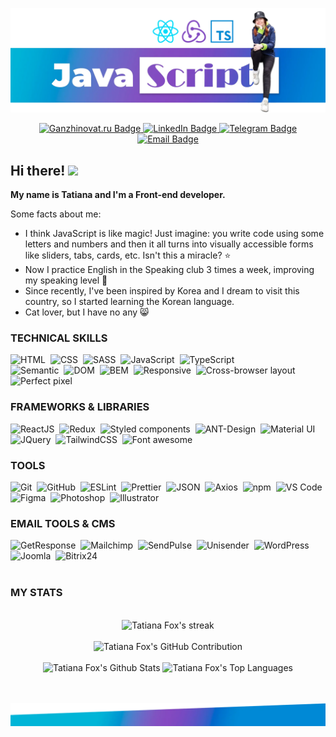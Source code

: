 ![Header image](./header-img.webp)

<div align="center">
  <a href="https://ganzhinovat.ru/" target="_blank">
    <img src="https://img.shields.io/badge/-ganzhinovat.ru-f209b1?style=for-the-badge&logo=firefoxbrowser&logoColor=ffffff" alt="Ganzhinovat.ru Badge"/>
  </a>
  <a href="https://www.linkedin.com/in/tatiana-ganzhinova/" target="_blank">
    <img src="https://img.shields.io/badge/-LinkedIn-0045CB?style=for-the-badge&logo=LinkedIn&logoColor=ffffff" alt="LinkedIn Badge"/>
  </a>
  <a href="https://t.me/pesukarhutg/" target="_blank">
    <img src="https://img.shields.io/badge/-telegram-blue?style=for-the-badge&logo=Telegram&logoColor=ffffff" alt="Telegram Badge"/>
  </a>
  <a href="mailto:ganzhinovat@yandex.ru" target="_blank">
    <img src="https://img.shields.io/badge/-email-0045CB?style=for-the-badge&logo=mail.ru&logoColor=ffffff" alt="Email Badge"/>
  </a>
</div>

<!-- <div align="center">
  <img src="https://komarev.com/ghpvc/?username=PesukarhuTG&style=flat-square&color=blue" alt=""/>
</div> -->

## Hi there! <img src="https://media.giphy.com/media/WUlplcMpOCEmTGBtBW/giphy.gif" width="50">

**My name is Tatiana and I'm a Front-end developer.**

Some facts about me:

- I think JavaScript is like magic! Just imagine: you write code using some letters and numbers and then it all turns into visually accessible forms like sliders, tabs, cards, etc. Isn't this a miracle? ⭐️
- Now I practice English in the Speaking club 3 times a week, improving my speaking level 💪
- Since recently, I've been inspired by Korea and I dream to visit this country, so I started learning the Korean language.
- Cat lover, but I have no any 😸

### TECHNICAL SKILLS

![HTML](https://img.shields.io/badge/-HTML-764abc?style=flat-square&logo=HTML5&logoColor=FFFFFF)&nbsp;
![CSS](https://img.shields.io/badge/-CSS-764abc?style=flat-square&logo=CSS3&logoColor=FFFFFF)&nbsp;
![SASS](https://img.shields.io/badge/-SASS-764abc?style=flat-square&logo=SASS&logoColor=FFFFFF)&nbsp;
![JavaScript](<https://img.shields.io/badge/-JavaScript_(ES5/ES6+)-764abc?style=flat-square&logo=javascript&logoColor=FFFFFF>)&nbsp;
![TypeScript](https://img.shields.io/badge/-TypeScript-764abc?style=flat-square&logo=typescript&logoColor=FFFFFF)&nbsp;<br>
![Semantic](https://img.shields.io/badge/Semantic%20layout-blue)&nbsp;
![DOM](https://img.shields.io/badge/DOM-blue)&nbsp;
![BEM](https://img.shields.io/badge/BEM-blue)&nbsp;
![Responsive](https://img.shields.io/badge/Responsive_/%20adaptive%20design-blue)&nbsp;
![Cross-browser layout](https://img.shields.io/badge/Cross%20browser%20layout-blue)&nbsp;
![Perfect pixel](https://img.shields.io/badge/Perfect%20pixel-blue)&nbsp;

### FRAMEWORKS & LIBRARIES

![ReactJS](https://img.shields.io/badge/-ReactJS-764abc?style=flat-square&logo=react&logoColor=FFFFFF)&nbsp;
![Redux](https://img.shields.io/badge/-Redux-764abc?style=flat-square&logo=Redux&logoColor=FFFFFF)&nbsp;
![Styled components](https://img.shields.io/badge/-Styled%20Components-764abc?style=flat-square&logo=styledcomponents&logoColor=FFFFFF)&nbsp;
![ANT-Design](https://img.shields.io/badge/-ANT%20Design-764abc?style=flat-square&logo=antdesign&logoColor=FFFFFF)&nbsp;
![Material UI](https://img.shields.io/badge/-Material%20UI-764abc?style=flat-square&logo=mui&logoColor=FFFFFF)&nbsp;
![JQuery](https://img.shields.io/badge/-JQuery-764abc?style=flat-square&logo=JQuery&logoColor=FFFFFF)&nbsp;
![TailwindCSS](https://img.shields.io/badge/-TailwindCSS-764abc?style=flat-square&logo=TailwindCSS&logoColor=FFFFFF)&nbsp;
![Font awesome](https://img.shields.io/badge/-Font%20awesome-764abc?style=flat-square&logo=font-awesome&logoColor=FFFFFF)&nbsp;

### TOOLS

![Git](https://img.shields.io/badge/-Git-blue?style=flat-square&logo=git&logoColor=FFFFFF)&nbsp;
![GitHub](https://img.shields.io/badge/-GitHub-blue?style=flat-square&logo=github&logoColor=FFFFFF)&nbsp;
![ESLint](https://img.shields.io/badge/-ESLint-blue?style=flat-square&logo=eslint&logoColor=FFFFFF)&nbsp;
![Prettier](https://img.shields.io/badge/-Prettier-blue?style=flat-square&logo=prettier&logoColor=FFFFFF)&nbsp;
![JSON](https://img.shields.io/badge/-JSON-blue?style=flat-square&logo=JSON&logoColor=FFFFFF)&nbsp;
![Axios](https://img.shields.io/badge/-Axios-blue?style=flat-square&logo=Axios&logoColor=FFFFFF)&nbsp;
![npm](https://img.shields.io/badge/-npm-blue?style=flat-square&logo=npm&logoColor=FFFFFF)&nbsp;
![VS Code](https://img.shields.io/badge/-VSCode-blue?style=flat-square&logo=visual-studio-code&logoColor=FFFFFF)&nbsp;
![Figma](https://img.shields.io/badge/-Figma-blue?style=flat-square&logo=figma&logoColor=FFFFFF)&nbsp;
![Photoshop](https://img.shields.io/badge/-Photoshop-blue?style=flat-square&logo=adobe-photoshop&logoColor=FFFFFF)&nbsp;
![Illustrator](https://img.shields.io/badge/-Illustrator-blue?style=flat-square&logo=adobeillustrator&logoColor=FFFFFF)&nbsp;

### EMAIL TOOLS & CMS

![GetResponse](https://img.shields.io/badge/-GetResponse-764abc?style=flat-square&logo=minutemailer&logoColor=FFFFFF)&nbsp;
![Mailchimp](https://img.shields.io/badge/-Mailchimp-764abc?style=flat-square&logo=Mailchimp&logoColor=FFFFFF)&nbsp;
![SendPulse](https://img.shields.io/badge/-SendPulse-764abc?style=flat-square&logo=minutemailer&logoColor=FFFFFF)&nbsp;
![Unisender](https://img.shields.io/badge/-Unisender-764abc?style=flat-square&logo=datadog&logoColor=FFFFFF)&nbsp;
![WordPress](https://img.shields.io/badge/-WordPress-764abc?style=flat-square&logo=WordPress&logoColor=FFFFFF)&nbsp;
![Joomla](https://img.shields.io/badge/-Joomla-764abc?style=flat-square&logo=Joomla&logoColor=FFFFFF)&nbsp;
![Bitrix24](https://img.shields.io/badge/-Bitrix24-764abc?style=flat-square&logo=bookalope&logoColor=FFFFFF)&nbsp;
<br><br>

### MY STATS

<br>

<div align="center">
    <img title="GitHub Stats" alt="Tatiana Fox's streak" src="https://streak-stats.demolab.com/?user=pesukarhuTG&layout=compact&theme=react&hide_border=true&bg_color=1F222E&title_color=F85D7F&icon_color=F8D866"/>
</div>
<br>
<div align="center">
    <img src="https://github-profile-summary-cards.vercel.app/api/cards/profile-details?username=pesukarhuTG&theme=react" alt="Tatiana Fox's GitHub Contribution"/>
</div>
<br>
<div align="center">
    <img src="https://denvercoder1-github-readme-stats.vercel.app/api?username=pesukarhuTG&show_icons=true&count_private=true&theme=react&border_color=1F222E&bg_color=1F222E&title_color=56cff1&icon_color=56cff1" alt="Tatiana Fox's Github Stats"  height="200" width="56.5%"/>
    <img src="https://denvercoder1-github-readme-stats.vercel.app/api/top-langs/?username=pesukarhuTG&langs_count=8&layout=compact&theme=react&border_color=1F222E&bg_color=1F222E&title_color=56cff1&icon_color=56cff1" alt="Tatiana Fox's Top Languages"height="200" width="41%"/>
</div>

<br><br>
![Footer image](./footer-img.webp)

